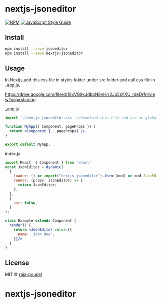 # nextjs-jsoneditor

>

[![NPM](https://img.shields.io/npm/v/nextjs-jsoneditor.svg)](https://www.npmjs.com/package/nextjs-jsoneditor) [![JavaScript Style Guide](https://img.shields.io/badge/code_style-standard-brightgreen.svg)](https://standardjs.com)

## Install

```bash
npm install --save jsoneditor
npm install --save nextjs-jsoneditor
```

## Usage
In Nextjs,add this css file in styles folder under src folder and call css file in _app.js.

https://drive.google.com/file/d/18xVG9kJdbbN8vHrr2Jb5sYXU_rdeDrfn/view?usp=sharing

_app.js
```jsx
import './nextjs-jsoneditor.css' //download this file and use as global css in nextjs

function MyApp({ Component, pageProps }) {
  return <Component {...pageProps} />;
}

export default MyApp;
```


index.js
```jsx
import React, { Component } from 'react'
const JsonEditor = dynamic(
  {
    loader: () => import("nextjs-jsoneditor").then((mod) => mod.JsonEditor),
    render: (props, JsonEditor) => {
      return JsonEditor;
    },
  },
  {
    ssr: false,
  }
);

class Example extends Component {
  render() {
    return <JsonEditor value={{
      name: 'John Doe',
    }}/>
  }
}
```

## License

MIT © [raja-poudel](https://github.com/raja-poudel)

# nextjs-jsoneditor
